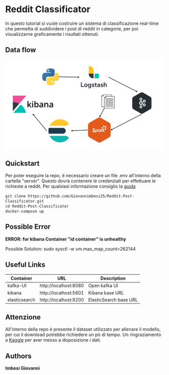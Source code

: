 # Reddit Classificator

In questo tutorial si vuole costruire un sistema di classificazione real-time che permetta di suddividere i post di reddit in categorie, per poi visualizzarne graficamente i risultati ottenuti. 

## Data flow

![Screenshot](book/images/dataFlow.png)


## Quickstart

Per poter eseguire la repo, è necessario creare un file .env all'interno della cartella "server". Questo dovrà contenere le credenziali per effettuare le richieste a reddit. Per qualsiasi informazione consiglio la <a href="https://www.jcchouinard.com/get-reddit-api-credentials-with-praw/" target="_blank">guida</a>


```
git clone https://github.com/Giovannimbesi25/Reddit-Post-Classificator.git
cd Reddit-Post-Classificator
docker-compose up

```
## Possible Error
**ERROR: for kibana  Container "id container" is unhealthy** 

Possible Solution: sudo sysctl -w vm.max_map_count=262144

## Useful Links

| Container  | URL |Description|
| ------------- | ------------- | ------- |
|  kafka-UI  |  http://localhost:8080  |    Open kafka UI |
| kibana  | http://localhost:5601  |    Kibana base URL |
| elasticsearch  | http://localhost:9200 |    ElasticSearch base URL |

## Attenzione

All'interno della repo è presente il dataset utilizzato per allenare il modello, per cui il download potrebbe richiedere un pò di tempo.
Un ringraziamento a <a href="https://www.kaggle.com/datasets/mswarbrickjones/reddit-selfposts" target="_blank">Kaggle</a> per aver messo a disposizione i dati.



## Authors
**Imbesi Giovanni**
